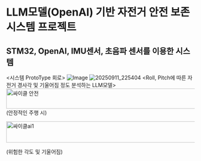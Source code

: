 # LLM모델(OpenAI) 기반 자전거 안전 보존 시스템 프로젝트
## STM32, OpenAI, IMU센서, 초음파 센서를 이용한 시스템
<시스템 ProtoType 회로>
![Image](https://github.com/user-attachments/assets/a0b02ed7-4c1b-455f-af27-1f3f2c6b7842)
![20250911_225404](https://github.com/user-attachments/assets/a1baf390-1a50-43fc-b861-cb6cad941673)
<Roll, Pitch에 따른 자전거 경사각 및 기울어짐 정도 분석하는 LLM모델>
<img width="521" height="54" alt="싸이클 안전" src="https://github.com/user-attachments/assets/9c59211e-efec-4725-aad1-58cb54096f5a" />
(안정적인 주행 시)

<img width="831" height="57" alt="싸이클ai1" src="https://github.com/user-attachments/assets/67c2285d-e563-4a81-9248-fb893b4f7569" />

(위험한 각도 및 기울어짐)
